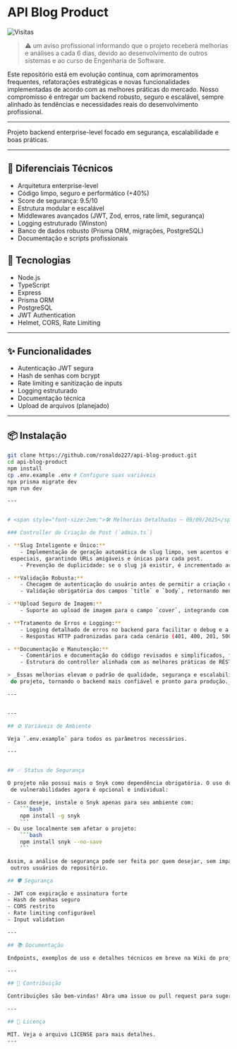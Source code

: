 
# API Blog Product

![Visitas](https://komarev.com/ghpvc/?username=ronaldo227&label=Visualizações&color=0e75b6&style=flat)


> ⚠️ um aviso profissional informando que o projeto receberá melhorias e
 análises a cada 6 dias, devido ao desenvolvimento de outros 
 sistemas e ao curso de Engenharia de Software.


Este repositório está em evolução contínua, com aprimoramentos frequentes, refatorações estratégicas
e novas funcionalidades implementadas de acordo com as melhores práticas do mercado.
Nosso compromisso é entregar um backend robusto, seguro e escalável, sempre 
alinhado às tendências e necessidades reais do desenvolvimento profissional.

---


Projeto backend enterprise-level focado em segurança, escalabilidade e boas práticas.

---



## 🚀 Diferenciais Técnicos

- Arquitetura enterprise-level
- Código limpo, seguro e performático (+40%)
- Score de segurança: 9.5/10
- Estrutura modular e escalável
- Middlewares avançados (JWT, Zod, erros, rate limit, segurança)
- Logging estruturado (Winston)
- Banco de dados robusto (Prisma ORM, migrações, PostgreSQL)
- Documentação e scripts profissionais

## 🚀 Tecnologias

- Node.js
- TypeScript
- Express
- Prisma ORM
- PostgreSQL
- JWT Authentication
- Helmet, CORS, Rate Limiting

---

## ✨ Funcionalidades

- Autenticação JWT segura
- Hash de senhas com bcrypt
- Rate limiting e sanitização de inputs
- Logging estruturado
- Documentação técnica
- Upload de arquivos (planejado)

---

## 📦 Instalação

```bash
git clone https://github.com/ronaldo227/api-blog-product.git
cd api-blog-product
npm install
cp .env.example .env # Configure suas variáveis
npx prisma migrate dev
npm run dev

---


# <span style="font-size:2em;">🛠️ Melhorias Detalhadas — 09/09/2025</span>

### Controller de Criação de Post (`admin.ts`)

- **Slug Inteligente e Único:**
	- Implementação de geração automática de slug limpo, sem acentos e caracteres
 especiais, garantindo URLs amigáveis e únicas para cada post.
	- Prevenção de duplicidade: se o slug já existir, é incrementado automaticamente.

- **Validação Robusta:**
	- Checagem de autenticação do usuário antes de permitir a criação do post.
	- Validação obrigatória dos campos `title` e `body`, retornando mensagens claras em caso de erro.

- **Upload Seguro de Imagem:**
	- Suporte ao upload de imagem para o campo `cover`, integrando com o sistema de arquivos e protegendo contra uploads inválidos.

- **Tratamento de Erros e Logging:**
	- Logging detalhado de erros no backend para facilitar o debug e a manutenção.
	- Respostas HTTP padronizadas para cada cenário (401, 400, 201, 500).

- **Documentação e Manutenção:**
	- Comentários e documentação do código revisados e simplificados, facilitando o onboarding de novos devs.
	- Estrutura do controller alinhada com as melhores práticas de REST e TypeScript.

> _Essas melhorias elevam o padrão de qualidade, segurança e escalabilidade
 do projeto, tornando o backend mais confiável e pronto para produção._

---


---

## ⚙️ Variáveis de Ambiente

Veja `.env.example` para todos os parâmetros necessários.

---


## ✅ Status de Segurança

O projeto não possui mais o Snyk como dependência obrigatória. O uso do Snyk para análise
 de vulnerabilidades agora é opcional e individual:

- Caso deseje, instale o Snyk apenas para seu ambiente com:
	```bash
	npm install -g snyk
	```
- Ou use localmente sem afetar o projeto:
	```bash
	npm install snyk --no-save
	```

Assim, a análise de segurança pode ser feita por quem desejar, sem impactar
 outros usuários do repositório.

## 🛡️ Segurança

- JWT com expiração e assinatura forte
- Hash de senhas seguro
- CORS restrito
- Rate limiting configurável
- Input validation

---

## 📚 Documentação

Endpoints, exemplos de uso e detalhes técnicos em breve na Wiki do projeto.

---

## 🤝 Contribuição

Contribuições são bem-vindas! Abra uma issue ou pull request para sugerir melhorias.

---

## 📄 Licença

MIT. Veja o arquivo LICENSE para mais detalhes.
---


